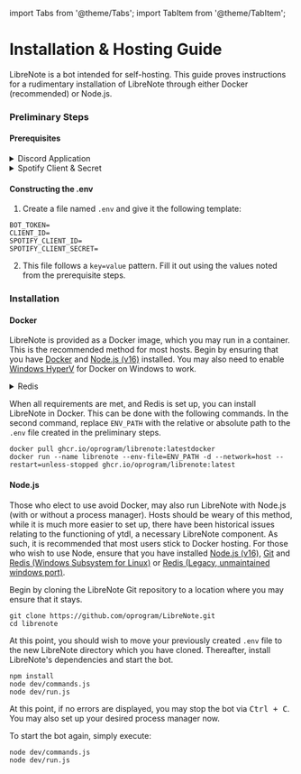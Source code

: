 import Tabs from '@theme/Tabs';
import TabItem from '@theme/TabItem';

# Installation & Hosting Guide
LibreNote is a bot intended for self-hosting. This guide proves instructions for a rudimentary installation of LibreNote through either Docker (recommended) or Node.js.

### Preliminary Steps
#### Prerequisites
<details>
    <summary>Discord Application</summary>
    <div>
        <ol>
            <li>Select <i>New Application</i></li>
            <li>Enter a name for your application, then select <i>Create</i></li>
            <li>Select <i>Bot</i> on the left panel and select <i>Add Bot</i>, confirm the action</li>
            <li>Add the bot to your servers.</li>
            <ul>
                <li>https://discord.com/api/oauth2/authorize?client_id=CLIENTID&permissions=8&scope=bot%20applications.commands</li>
                <li>Replace <samp>Client ID</samp> in the URL with the <i>Application ID</i> from the Application <i>General Information</i></li>
            </ul>
            <li>Take note of your <i>Client ID</i> from the <i>General Information</i> tab and <i>Bot Token</i> from the <i>Bot</i> tab</li>
        </ol>
    </div>
</details>
<details>
    <summary>Spotify Client & Secret</summary>
    <div>
        <ol>
            <li>Create or log into your <a href="https://www.spotify.com/signup/">Spotify account</a></li>
            <li>Go to your <a href="https://developer.spotify.com/dashboard/">Spotify Dashboard</a></li>
            <li>Select <i>Create an app</i></li>
            <li>Enter an application name and description</li>
            <li>Read and agree to the developer terms & branding guidelines</li>
            <li>Select <i>Create</i></li>
            <li>Take note of your <i>Client ID</i> and <i>Client Secret</i></li>
        </ol>
    </div>
</details>

#### Constructing the .env
1. Create a file named `.env` and give it the following template:
```
BOT_TOKEN=
CLIENT_ID=
SPOTIFY_CLIENT_ID=
SPOTIFY_CLIENT_SECRET=
```
2. This file follows a `key=value` pattern. Fill it out using the values noted from the prerequisite steps.

### Installation

#### Docker
LibreNote is provided as a Docker image, which you may run in a container. This is the recommended method for most hosts. Begin by ensuring that you have [Docker](https://www.docker.com/) and [Node.js (v16)](https://nodejs.org/) installed. You may also need to enable [Windows HyperV](https://docs.microsoft.com/en-us/virtualization/hyper-v-on-windows/quick-start/enable-hyper-v) for Docker on Windows to work.

<details>
    <summary>Redis</summary>
    <div>
        Begin by installing and running Redis in Docker: <br/>
        <code>
            docker pull redis <br/>
            docker run --name main-redis -d -p 6379:6379 --restart=unless-stopped redis
        </code>
    </div>
</details>

When all requirements are met, and Redis is set up, you can install LibreNote in Docker. This can be done with the following commands. In the second command, replace `ENV_PATH` with the relative or absolute path to the `.env` file created in the preliminary steps.

```
docker pull ghcr.io/oprogram/librenote:latestdocker
docker run --name librenote --env-file=ENV_PATH -d --network=host --restart=unless-stopped ghcr.io/oprogram/librenote:latest
```

#### Node.js
Those who elect to use avoid Docker, may also run LibreNote with Node.js (with or without a process manager). Hosts should be weary of this method, while it is much more easier to set up, there have been historical issues relating to the functioning of ytdl, a necessary LibreNote component. As such, it is recommended that most users stick to Docker hosting. For those who wish to use Node, ensure that you have installed [Node.js (v16)](https://nodejs.org/), [Git](https://git-scm.com/downloads) and [Redis (Windows Subsystem for Linux)](https://medium.com/@RedisLabs/windows-subsystem-for-linux-wsl-10e3ca4d434e) or [Redis (Legacy, unmaintained windows port)](https://github.com/microsoftarchive/redis/releases/tag/win-3.0.504).

Begin by cloning the LibreNote Git repository to a location where you may ensure that it stays.
```
git clone https://github.com/oprogram/LibreNote.git
cd librenote
```

At this point, you should wish to move your previously created `.env` file to the new LibreNote directory which you have cloned. Thereafter, install LibreNote's dependencies and start the bot.
```
npm install
node dev/commands.js
node dev/run.js
```
At this point, if no errors are displayed, you may stop the bot via <kbd>Ctrl + C</kbd>. You may also set up your desired process manager now.

To start the bot again, simply execute:
```
node dev/commands.js
node dev/run.js
```